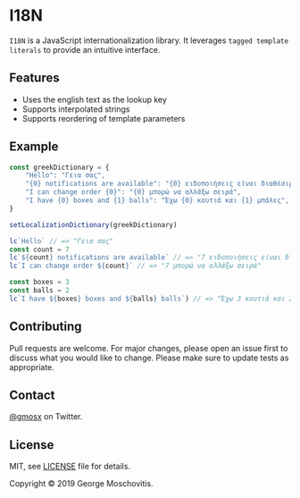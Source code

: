 # I18N

`I18N` is a JavaScript internationalization library. It leverages `tagged template literals`
to provide an intuitive interface.

## Features

- Uses the english text as the lookup key
- Supports interpolated strings
- Supports reordering of template parameters

## Example

```js
const greekDictionary = {
    "Hello": "Γεια σας",
    "{0} notifications are available": "{0} ειδοποιήσεις είναι διαθέσιμες",
    "I can change order {0}": "{0} μπορώ να αλλάξω σειρά",
    "I have {0} boxes and {1} balls": "Έχω {0} κουτιά και {1} μπάλες",
}

setLocalizationDictionary(greekDictionary)

lc`Hello` // => "Γεια σας"
const count = 7
lc`${count} notifications are available` // => "7 ειδοποιήσεις είναι διαθέσιμες"
lc`I can change order ${count}` // => "7 μπορώ να αλλάξω σειρά"

const boxes = 3
const balls = 2
lc`I have ${boxes} boxes and ${balls} balls`) // => "Έχω 3 κουτιά και 2 μπάλες"
```

## Contributing

Pull requests are welcome. For major changes, please open an issue first to
discuss what you would like to change. Please make sure to update tests as
appropriate.

## Contact

[@gmosx](https://twitter.com/gmosx) on Twitter.

## License

MIT, see [LICENSE](./LICENSE) file for details.

Copyright © 2019 George Moschovitis.

